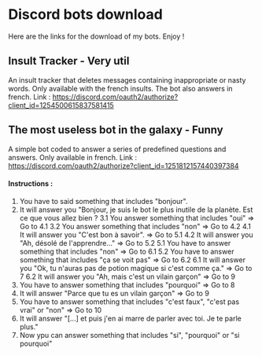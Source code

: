 # Discord bots download
Here are the links for the download of my bots. Enjoy !

## Insult Tracker - Very util
An insult tracker that deletes messages containing inappropriate or nasty words.
Only available with the french insults. The bot also answers in french.
Link : https://discord.com/oauth2/authorize?client_id=1254500615837581415 


## The most useless bot in the galaxy - Funny 
A simple bot coded to answer a series of predefined questions and answers.
Only available in french.
Link : https://discord.com/oauth2/authorize?client_id=1251812157440397384
#### Instructions : 
1. You have to said something that includes "bonjour".
2. It will answer you "Bonjour, je suis le bot le plus inutile de la planète. Est ce que vous allez bien ?
3.1 You answer something that includes "oui" => Go to 4.1
3.2 You answer something that includes "non" => Go to 4.2
4.1 It will answer you "C'est bon à savoir". => Go to 5.1
4.2 It will answer you "Ah, désolé de l'apprendre..." => Go to 5.2
5.1 You have to answer something that includes "non" => Go to 6.1
5.2 You have to answer something that includes "ça se voit pas" => Go to 6.2
6.1 It will answer you "Ok, tu n'auras pas de potion magique si c'est comme ça." => Go to 7
6.2 It will answer you "Ah, mais c'est un vilain garçon" => Go to 9
7. You have to answer something that includes "pourquoi" => Go to 8
8. It will answer "Parce que tu es un vilain garçon" => Go to 9
9. You have to answer something that includes "c'est faux", "c'est pas vrai" or "non" => Go to 10
10. It will answer "[...] et puis j'en ai marre de parler avec toi. Je te parle plus."
11. Now ypu can answer something that includes "si", "pourquoi" or "si pourquoi"
